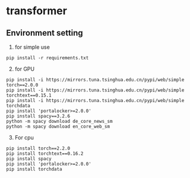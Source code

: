# transformer

## Environment setting

1. for simple use
```
pip install -r requirements.txt
```

2. for GPU
```
pip install -i https://mirrors.tuna.tsinghua.edu.cn/pypi/web/simple torch==2.0.0
pip install -i https://mirrors.tuna.tsinghua.edu.cn/pypi/web/simple torchtext==0.15.1
pip install -i https://mirrors.tuna.tsinghua.edu.cn/pypi/web/simple torchdata
pip install 'portalocker>=2.0.0'
pip install spacy==3.2.6
python -m spacy download de_core_news_sm
python -m spacy download en_core_web_sm
```

3. For cpu
```
pip install torch==2.2.0
pip install torchtext==0.16.2
pip install spacy
pip install 'portalocker>=2.0.0'
pip install torchdata
```